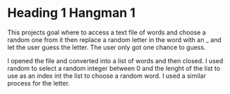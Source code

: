# Heading 1 Hangman 1
This projects goal where to access a text file of words and choose a random one 
from it then replace a random letter in the word with an _ and let the user 
guess the letter. The user only got one chance to guess.

I opened the file and converted into a list of words and then closed. I used 
random to select a random integer between 0 and the lenght of the list to use as 
an index int the list to choose a random word. I used a similar process for the 
letter.


